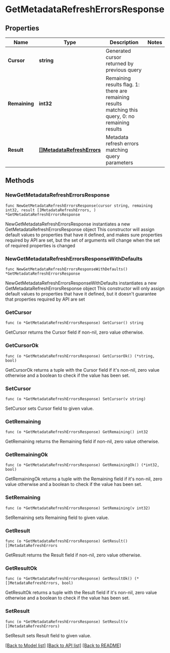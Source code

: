# GetMetadataRefreshErrorsResponse

## Properties

Name | Type | Description | Notes
------------ | ------------- | ------------- | -------------
**Cursor** | **string** | Generated cursor returned by previous query | 
**Remaining** | **int32** | Remaining results flag. 1: there are remaining results matching this query, 0: no remaining results | 
**Result** | [**[]MetadataRefreshErrors**](MetadataRefreshErrors.md) | Metadata refresh errors matching query parameters | 

## Methods

### NewGetMetadataRefreshErrorsResponse

`func NewGetMetadataRefreshErrorsResponse(cursor string, remaining int32, result []MetadataRefreshErrors, ) *GetMetadataRefreshErrorsResponse`

NewGetMetadataRefreshErrorsResponse instantiates a new GetMetadataRefreshErrorsResponse object
This constructor will assign default values to properties that have it defined,
and makes sure properties required by API are set, but the set of arguments
will change when the set of required properties is changed

### NewGetMetadataRefreshErrorsResponseWithDefaults

`func NewGetMetadataRefreshErrorsResponseWithDefaults() *GetMetadataRefreshErrorsResponse`

NewGetMetadataRefreshErrorsResponseWithDefaults instantiates a new GetMetadataRefreshErrorsResponse object
This constructor will only assign default values to properties that have it defined,
but it doesn't guarantee that properties required by API are set

### GetCursor

`func (o *GetMetadataRefreshErrorsResponse) GetCursor() string`

GetCursor returns the Cursor field if non-nil, zero value otherwise.

### GetCursorOk

`func (o *GetMetadataRefreshErrorsResponse) GetCursorOk() (*string, bool)`

GetCursorOk returns a tuple with the Cursor field if it's non-nil, zero value otherwise
and a boolean to check if the value has been set.

### SetCursor

`func (o *GetMetadataRefreshErrorsResponse) SetCursor(v string)`

SetCursor sets Cursor field to given value.


### GetRemaining

`func (o *GetMetadataRefreshErrorsResponse) GetRemaining() int32`

GetRemaining returns the Remaining field if non-nil, zero value otherwise.

### GetRemainingOk

`func (o *GetMetadataRefreshErrorsResponse) GetRemainingOk() (*int32, bool)`

GetRemainingOk returns a tuple with the Remaining field if it's non-nil, zero value otherwise
and a boolean to check if the value has been set.

### SetRemaining

`func (o *GetMetadataRefreshErrorsResponse) SetRemaining(v int32)`

SetRemaining sets Remaining field to given value.


### GetResult

`func (o *GetMetadataRefreshErrorsResponse) GetResult() []MetadataRefreshErrors`

GetResult returns the Result field if non-nil, zero value otherwise.

### GetResultOk

`func (o *GetMetadataRefreshErrorsResponse) GetResultOk() (*[]MetadataRefreshErrors, bool)`

GetResultOk returns a tuple with the Result field if it's non-nil, zero value otherwise
and a boolean to check if the value has been set.

### SetResult

`func (o *GetMetadataRefreshErrorsResponse) SetResult(v []MetadataRefreshErrors)`

SetResult sets Result field to given value.



[[Back to Model list]](../README.md#documentation-for-models) [[Back to API list]](../README.md#documentation-for-api-endpoints) [[Back to README]](../README.md)



